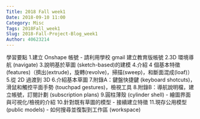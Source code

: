 ```yaml
---
Title: 2018 Fall week1
Date: 2018-09-10 11:00
Category: Misc
Tags: 2018Fall_week1
Slug: 2018-Fall-Project-Blog_week1
Author: 40623214
---
```




<!-- PELICAN_END_SUMMARY -->

學習要點
1.建立 Onshape 帳號 - 請利用學校 gmail 建立教育版帳號
2.3D 環境導航 (navigate)
3.說明基於草圖 (sketch-based)的建模
4.介紹 4 個基本特徵 (features)（擠出(extrude)，旋轉(revolve)，掃描(sweep)，和斷面混成(loaf)）
5.從 2D 過渡到 3D
6.介紹基本草圖
7.附錄A：鍵盤快捷鍵 (keyboard shotcuts)，滑鼠和觸控平面手勢 (touchpad gestures)，檢視工具
8.附錄B：導航說明檔，建立帳號，訂閱計劃 (subscription plans)
9.圓柱薄殼 (cylinder shell) - 繪圖界面與可視化/檢視的介紹
10.針對既有草圖的模型 - 接續建立特徵
11.現存公用模型 (public models) - 如何搜尋並復製到工作區 (workspace)

